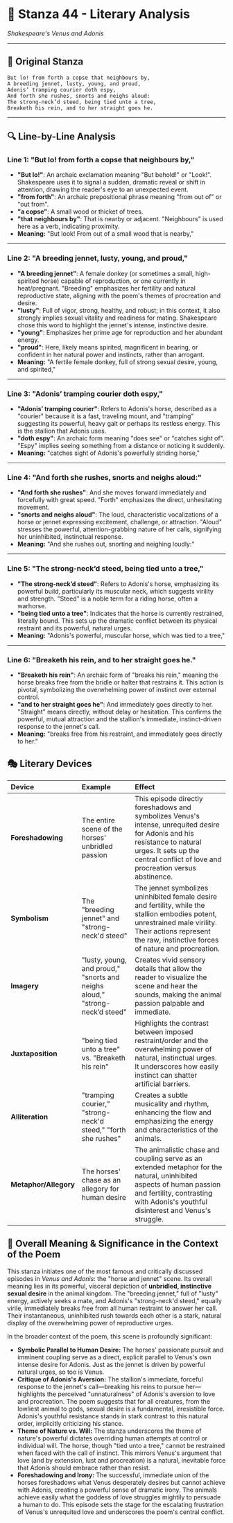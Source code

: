 # 🌹 Stanza 44 - Literary Analysis
*Shakespeare's Venus and Adonis*

---

## 📖 Original Stanza
```
But lo! from forth a copse that neighbours by,
A breeding jennet, lusty, young, and proud,
Adonis’ tramping courier doth espy,
And forth she rushes, snorts and neighs aloud:
The strong-neck’d steed, being tied unto a tree,
Breaketh his rein, and to her straight goes he.
```

---

## 🔍 Line-by-Line Analysis

### Line 1: "But lo! from forth a copse that neighbours by,"
*   **"But lo!"**: An archaic exclamation meaning "But behold!" or "Look!". Shakespeare uses it to signal a sudden, dramatic reveal or shift in attention, drawing the reader's eye to an unexpected event.
*   **"from forth"**: An archaic prepositional phrase meaning "from out of" or "out from".
*   **"a copse"**: A small wood or thicket of trees.
*   **"that neighbours by"**: That is nearby or adjacent. "Neighbours" is used here as a verb, indicating proximity.
*   **Meaning:** "But look! From out of a small wood that is nearby,"

---

### Line 2: "A breeding jennet, lusty, young, and proud,"
*   **"A breeding jennet"**: A female donkey (or sometimes a small, high-spirited horse) capable of reproduction, or one currently in heat/pregnant. "Breeding" emphasizes her fertility and natural reproductive state, aligning with the poem's themes of procreation and desire.
*   **"lusty"**: Full of vigor, strong, healthy, and robust; in this context, it also strongly implies sexual vitality and readiness for mating. Shakespeare chose this word to highlight the jennet's intense, instinctive desire.
*   **"young"**: Emphasizes her prime age for reproduction and her abundant energy.
*   **"proud"**: Here, likely means spirited, magnificent in bearing, or confident in her natural power and instincts, rather than arrogant.
*   **Meaning:** "A fertile female donkey, full of strong sexual desire, young, and spirited,"

---

### Line 3: "Adonis’ tramping courier doth espy,"
*   **"Adonis’ tramping courier"**: Refers to Adonis's horse, described as a "courier" because it is a fast, traveling mount, and "tramping" suggesting its powerful, heavy gait or perhaps its restless energy. This is the stallion that Adonis uses.
*   **"doth espy"**: An archaic form meaning "does see" or "catches sight of". "Espy" implies seeing something from a distance or noticing it suddenly.
*   **Meaning:** "catches sight of Adonis's powerfully striding horse,"

---

### Line 4: "And forth she rushes, snorts and neighs aloud:"
*   **"And forth she rushes"**: And she moves forward immediately and forcefully with great speed. "Forth" emphasizes the direct, unhesitating movement.
*   **"snorts and neighs aloud"**: The loud, characteristic vocalizations of a horse or jennet expressing excitement, challenge, or attraction. "Aloud" stresses the powerful, attention-grabbing nature of her calls, signifying her uninhibited, instinctual response.
*   **Meaning:** "And she rushes out, snorting and neighing loudly:"

---

### Line 5: "The strong-neck’d steed, being tied unto a tree,"
*   **"The strong-neck’d steed"**: Refers to Adonis's horse, emphasizing its powerful build, particularly its muscular neck, which suggests virility and strength. "Steed" is a noble term for a riding horse, often a warhorse.
*   **"being tied unto a tree"**: Indicates that the horse is currently restrained, literally bound. This sets up the dramatic conflict between its physical restraint and its powerful, natural urges.
*   **Meaning:** "Adonis's powerful, muscular horse, which was tied to a tree,"

---

### Line 6: "Breaketh his rein, and to her straight goes he."
*   **"Breaketh his rein"**: An archaic form of "breaks his rein," meaning the horse breaks free from the bridle or halter that restrains it. This action is pivotal, symbolizing the overwhelming power of instinct over external control.
*   **"and to her straight goes he"**: And immediately goes directly to her. "Straight" means directly, without delay or hesitation. This confirms the powerful, mutual attraction and the stallion's immediate, instinct-driven response to the jennet's call.
*   **Meaning:** "breaks free from his restraint, and immediately goes directly to her."

## 🎭 Literary Devices

| Device          | Example                                        | Effect                                                                                                                                                                                                                                      |
| :-------------- | :--------------------------------------------- | :------------------------------------------------------------------------------------------------------------------------------------------------------------------------------------------------------------------------------------------ |
| **Foreshadowing** | The entire scene of the horses' unbridled passion | This episode directly foreshadows and symbolizes Venus's intense, unrequited desire for Adonis and his resistance to natural urges. It sets up the central conflict of love and procreation versus abstinence.                                   |
| **Symbolism**   | The "breeding jennet" and "strong-neck'd steed" | The jennet symbolizes uninhibited female desire and fertility, while the stallion embodies potent, unrestrained male virility. Their actions represent the raw, instinctive forces of nature and procreation.                                    |
| **Imagery**     | "lusty, young, and proud," "snorts and neighs aloud," "strong-neck’d steed" | Creates vivid sensory details that allow the reader to visualize the scene and hear the sounds, making the animal passion palpable and immediate.                                                                                            |
| **Juxtaposition** | "being tied unto a tree" vs. "Breaketh his rein" | Highlights the contrast between imposed restraint/order and the overwhelming power of natural, instinctual urges. It underscores how easily instinct can shatter artificial barriers.                                                       |
| **Alliteration** | "tramping courier," "strong-neck'd steed," "forth she rushes" | Creates a subtle musicality and rhythm, enhancing the flow and emphasizing the energy and characteristics of the animals.                                                                                                                |
| **Metaphor/Allegory** | The horses' chase as an allegory for human desire | The animalistic chase and coupling serve as an extended metaphor for the natural, uninhibited aspects of human passion and fertility, contrasting with Adonis's youthful disinterest and Venus's struggle.                             |

## 🎯 Overall Meaning & Significance in the Context of the Poem

This stanza initiates one of the most famous and critically discussed episodes in *Venus and Adonis*: the "horse and jennet" scene. Its overall meaning lies in its powerful, visceral depiction of **unbridled, instinctive sexual desire** in the animal kingdom. The "breeding jennet," full of "lusty" energy, actively seeks a mate, and Adonis's "strong-neck'd steed," equally virile, immediately breaks free from all human restraint to answer her call. Their instantaneous, uninhibited rush towards each other is a stark, natural display of the overwhelming power of reproductive urges.

In the broader context of the poem, this scene is profoundly significant:

*   **Symbolic Parallel to Human Desire:** The horses' passionate pursuit and imminent coupling serve as a direct, explicit parallel to Venus's own intense desire for Adonis. Just as the jennet is driven by powerful natural urges, so too is Venus.
*   **Critique of Adonis's Aversion:** The stallion's immediate, forceful response to the jennet's call—breaking his reins to pursue her—highlights the perceived "unnaturalness" of Adonis's aversion to love and procreation. The poem suggests that for all creatures, from the lowliest animal to gods, sexual desire is a fundamental, irresistible force. Adonis's youthful resistance stands in stark contrast to this natural order, implicitly criticizing his stance.
*   **Theme of Nature vs. Will:** The stanza underscores the theme of nature's powerful dictates overriding human attempts at control or individual will. The horse, though "tied unto a tree," cannot be restrained when faced with the call of instinct. This mirrors Venus's argument that love (and by extension, lust and procreation) is a natural, inevitable force that Adonis should embrace rather than resist.
*   **Foreshadowing and Irony:** The successful, immediate union of the horses foreshadows what Venus desperately desires but cannot achieve with Adonis, creating a powerful sense of dramatic irony. The animals achieve easily what the goddess of love struggles mightily to persuade a human to do. This episode sets the stage for the escalating frustration of Venus's unrequited love and underscores the poem's central conflict.
